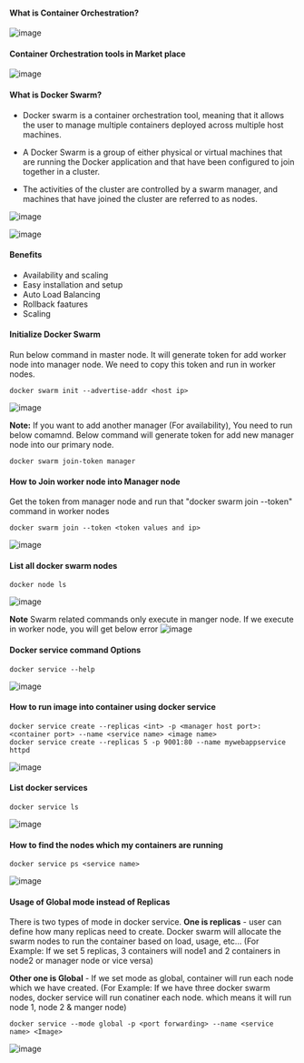 #### What is Container Orchestration?
![image](https://github.com/mahendran-indiabees/MyScripts/assets/96326288/50da9a1a-3185-4279-9a08-bccad705653e)

#### Container Orchestration tools in Market place
![image](https://github.com/mahendran-indiabees/MyScripts/assets/96326288/219b5c70-0c9a-44c1-930b-929c55bd1a0a)

#### What is Docker Swarm?
* Docker swarm is a container orchestration tool, meaning that it allows the user to manage multiple containers deployed across multiple host machines.
  
* A Docker Swarm is a group of either physical or virtual machines that are running the Docker application and that have been configured to join together in a cluster.
  
* The activities of the cluster are controlled by a swarm manager, and machines that have joined the cluster are referred to as nodes.
  
![image](https://github.com/mahendran-indiabees/MyScripts/assets/96326288/ea586120-a50d-4fae-a3b8-8842892c67c3)

![image](https://github.com/mahendran-indiabees/MyScripts/assets/96326288/7d551158-dea7-434c-a71d-8d3d3b76e99a)

#### Benefits
* Availability and scaling
* Easy installation and setup
* Auto Load Balancing
* Rollback faatures
* Scaling
  
#### Initialize Docker Swarm
Run below command in master node. It will generate token for add worker node into manager node. We need to copy this token and run in worker nodes.
```
docker swarm init --advertise-addr <host ip>
```
![image](https://github.com/mahendran-indiabees/MyScripts/assets/96326288/9fe77193-13e6-4e7e-8e20-63203a495b0f)


**Note:** If you want to add another manager (For availability), You need to run below comamnd. Below command will generate token for add new manager node into our primary node.

```
docker swarm join-token manager
```
#### How to Join worker node into Manager node
Get the token from manager node and run that "docker swarm join --token" command in worker nodes
```
docker swarm join --token <token values and ip> 
```
![image](https://github.com/mahendran-indiabees/MyScripts/assets/96326288/30c7ac86-6b03-4ead-a73f-e8ea57c780bc)

#### List all docker swarm nodes
```
docker node ls
```
![image](https://github.com/mahendran-indiabees/MyScripts/assets/96326288/f1d1266d-d1bd-4ee4-9431-6360130fad42)

**Note**
Swarm related commands only execute in manger node. If we execute in worker node, you will get below error
![image](https://github.com/mahendran-indiabees/MyScripts/assets/96326288/67e01168-2c49-4fc0-a5cf-18718acc4fdf)

#### Docker service command Options
```
docker service --help
```
![image](https://github.com/mahendran-indiabees/MyScripts/assets/96326288/7fdbb794-b065-4c9f-97d6-2bb037e9f3de)

#### How to run image into container using docker service
```
docker service create --replicas <int> -p <manager host port>: <container port> --name <service name> <image name>
docker service create --replicas 5 -p 9001:80 --name mywebappservice httpd
```
![image](https://github.com/mahendran-indiabees/MyScripts/assets/96326288/2b5a1c5c-9353-4f3f-830b-7ea718e41163)

#### List docker services
```
docker service ls
```
![image](https://github.com/mahendran-indiabees/MyScripts/assets/96326288/0e06327d-6cd7-4f33-8cfe-273fb36ca04c)


#### How to find the nodes which my containers are running
```
docker service ps <service name>
```
![image](https://github.com/mahendran-indiabees/MyScripts/assets/96326288/3143930a-d30e-4764-b8f3-b0705321eb52)

#### Usage of Global mode instead of Replicas
There is two types of mode in docker service.
**One is replicas** - user can define how many replicas need to create. Docker swarm will allocate the swarm nodes to run the container based on load, usage, etc... (For Example: If we set 5 replicas, 3 containers will node1 and 2 containers in node2 or manager node or vice versa)

**Other one is Global** - If we set mode as global, container will run each node which we have created. (For Example: If we have three docker swarm nodes, docker service will run conatiner each node. which means it will run node 1, node 2 & manger node) 

```
docker service --mode global -p <port forwarding> --name <service name> <Image>
```
![image](https://github.com/mahendran-indiabees/MyScripts/assets/96326288/dd47896c-9f13-4dc7-846e-298026e5665f)

